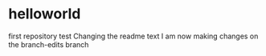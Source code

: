 # helloworld
first repository test
Changing the readme text
I am now making changes on the branch-edits branch
